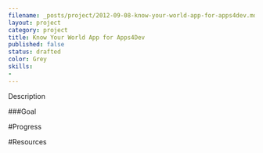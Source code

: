 ```yaml
---
filename: _posts/project/2012-09-08-know-your-world-app-for-apps4dev.md
layout: project
category: project
title: Know Your World App for Apps4Dev
published: false
status: drafted
color: Grey
skills:
- 
---
```


Description


###Goal


#Progress


#Resources

